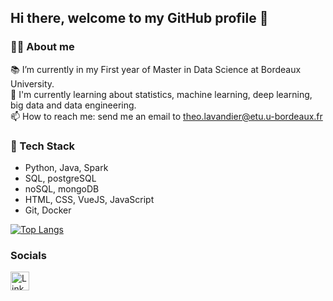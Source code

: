 ## Hi there, welcome to my GitHub profile 👋

### 🧏‍♂️ About me 
📚 I’m currently in my First year of Master in Data Science at Bordeaux University.  
🌱 I'm currently learning about statistics, machine learning, deep learning, big data and data engineering.  
📫 How to reach me: send me an email to theo.lavandier@etu.u-bordeaux.fr  

### 🔨 Tech Stack  
- Python, Java, Spark
- SQL, postgreSQL
- noSQL, mongoDB
- HTML, CSS, VueJS, JavaScript
- Git, Docker


[![Top Langs](https://github-readme-stats.vercel.app/api/top-langs/?username=Hisqkq)](https://github.com/anuraghazra/github-readme-stats)

### Socials

<a href="https://www.linkedin.com/in/theo-lavandier/">
  <img src="https://img.freepik.com/vecteurs-premium/logo-linkedin-carre-isole-fond-blanc_469489-892.jpg" alt="LinkedIn" width="30" height="30"/>
</a>
